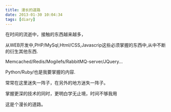 ```yaml
---
title: 漫长的道路
date: 2013-01-30 10:04:34
tags: [diary]
---
```


在时间的流逝中，接触的东西越来越多，

从WEB开发中,PHP/MySql,Html/CSS,Javascrip这些必须掌握的东西中,从中不断的衍生其他东西.

Memcached/Redis/Mogilefs/RabbitMQ-server/JQuery...

Python/Ruby/也是我要掌握的内容.

常常在这里迷失一阵子，在另外的地方迷失一阵子。

掌握更深的技术的同时，更明白学无止境，时间不够我用

这是个漫长的道路。


